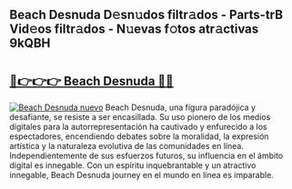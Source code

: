 ## Beach Desnuda D𝚎sn𝚞dos filtr𝚊dos - Parts-trB Vid𝚎os filtr𝚊dos - N𝚞evas f𝚘tos atr𝚊ctivas 9kQBH

# <h2><a href="http://mbcrlez.tromn.icu/?c=Beach+Desnuda">🔗👉👉👉 Beach Desnuda 🔗🔗</a></h2>

[![Beach Desnuda nuevo](https://i.imgur.com/pEAQMta.gif)](http://mbcrlez.tromn.icu/?c=Beach+Desnuda)
Beach Desnuda, una figura paradójica y desafiante, se resiste a ser encasillada. Su uso pionero de los medios digitales para la autorrepresentación ha cautivado y enfurecido a los espectadores, encendiendo debates sobre la moralidad, la expresión artística y la naturaleza evolutiva de las comunidades en línea. Independientemente de sus esfuerzos futuros, su influencia en el ámbito digital es innegable. Con un espíritu inquebrantable y un atractivo innegable, Beach Desnuda journey en el mundo en línea es imparable.
